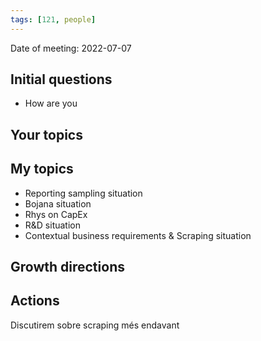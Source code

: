 ```yaml
---
tags: [121, people]
---
```


Date of meeting: 2022-07-07

## Initial questions
- How are you
 
## Your topics

## My topics

- Reporting sampling situation
- Bojana situation
- Rhys on CapEx
- R&D situation
- Contextual business requirements & Scraping situation


## Growth directions

## Actions
Discutirem sobre scraping més endavant

